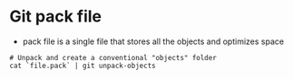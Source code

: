 # Git pack file

- pack file is a single file that stores all the objects and optimizes space

```shell
# Unpack and create a conventional "objects" folder
cat `file.pack` | git unpack-objects
```
